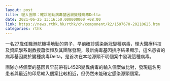 ```yaml
---
layout: post
title: 理大團隊：確診地勤病毒基因屬變種病毒Delta
date: 2021-06-25 13:16:50.000000000 +08:00
link: https://news.rthk.hk/rthk/ch/component/k2/1597670-20210625.htm
categories: rthk
---
```


一名27歲任職港航機場地勤的男子，早前確診感染新冠變種病毒，理大醫療科技及資訊學系副教授蕭傑恒及其團隊發現，最新病毒基因排序結果顯示，這名患者的病毒基因屬於變種病毒Delta，是首次在本地源頭不明個案中發現這種病毒。

團隊亦將個案的基因與早前帶有L452R變異病毒的輸入個案做比對，發現這名男患者與最近的印尼輸入個案比較相近，但仍然未能確定感染源頭個案。
